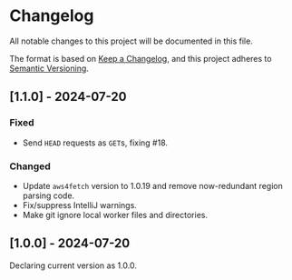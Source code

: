 # Changelog
All notable changes to this project will be documented in this file.

The format is based on [Keep a Changelog](https://keepachangelog.com/en/1.0.0/),
and this project adheres to [Semantic Versioning](https://semver.org/spec/v2.0.0.html).

## [1.1.0] - 2024-07-20

### Fixed

* Send `HEAD` requests as `GET`s, fixing #18.

### Changed

* Update `aws4fetch` version to 1.0.19 and remove now-redundant region parsing code.
* Fix/suppress IntelliJ warnings.
* Make git ignore local worker files and directories.

## [1.0.0] - 2024-07-20

Declaring current version as 1.0.0.
